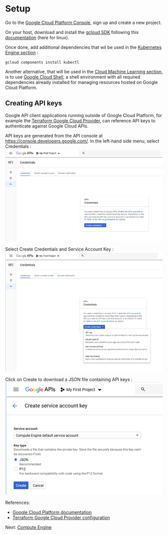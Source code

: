 # Setup

Go to the [Google Cloud Platform Console](https://console.cloud.google.com), sign up and create a new project.

On your host, download and install the [gcloud SDK](https://cloud.google.com/sdk/) following this [documentation](https://cloud.google.com/sdk/docs/quickstart-linux) (here for linux).

Once done, add additional dependencies that wil be used in the  [Kubernetes Engine section](kubernetes-engine.md) :
```
gcloud components install kubectl
```

Another alternative, that will be used in the  [Cloud Machine Learning section](cloud-ml-engine.md), is to use [Google Cloud Shell](https://cloud.google.com/shell/docs/), a shell environment with all required dependencies already installed for managing resources hosted on Google Cloud Platform.


## Creating API keys

Google API client applications running outside of Google Cloud Platform, for example the [Terraform Google Cloud Provider](https://www.terraform.io/docs/providers/google/index.html), can reference API keys to authenticate against Google Cloud APIs.

API keys are generated from the API console at https://console.developers.google.com/.
In the left-hand side menu, select Credentials :
![Credentials](images/gcloudCreds.PNG)

Select Create Credentials and Service Account Key :
![Create credentials](images/gcloudCredsServiceAccount.PNG)

Click on Create to download a JSON file containing API keys :
![Download JSON](images/gcloudCredsCreateJSON.PNG)

References:
  * [Google Cloud Platform documentation](https://cloud.google.com/docs/)
  * [Terraform Google Cloud Provider configuration](https://www.terraform.io/docs/providers/google/index.html#configuration-reference)

Next: [Compute Engine](compute-engine.md)